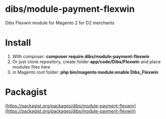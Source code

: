dibs/module-payment-flexwin
======================

Dibs Flexwin module for Magento 2 for D2 merchants


Install
=======
1. With composer: **composer require dibs/module-payment-flexwin**
2. Or just clone repository, create folder **app/code/Dibs/Flexwin** and place modules files here
3. in Magento root folder: **php bin/magento module:enable Dibs_Flexwin**

Packagist
========
[https://packagist.org/packages/dibs/module-payment-flexwin](https://packagist.org/packages/dibs/module-payment-flexwin) 
